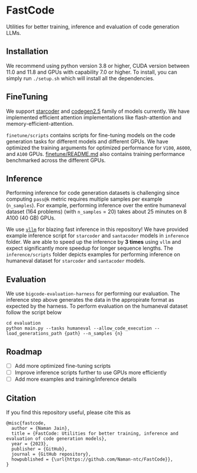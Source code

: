 # FastCode

Utilities for better training, inference and evaluation of code generation LLMs. 

## Installation
We recommend using python version 3.8 or higher, CUDA version between 11.0 and 11.8 and GPUs with capability 7.0 or higher. To install, you can simply run `./setup.sh` which will install all the dependencies.

## FineTuning
We support [starcoder](https://huggingface.co/bigcode/starcoder) and [codegen2.5](https://huggingface.co/Salesforce/codegen25-7b-mono) family of models currently. We have implemented efficient attention implementations like flash-attention and memory-efficient-attention.

`finetune/scripts` contains scripts for fine-tuning models on the code generation tasks for different models and different GPUs. We have optimized the training arguments for optimized performance for `V100`, `A6000`, and `A100` GPUs. [finetune/README.md](finetune/README.md) also contains training performance benchmarked across the different GPUs.

## Inference
Performing inference for code generation datasets is challenging since computing `pass@k` metric requires multiple samples per example (`n_samples`). For example, performing inference over the entire humaneval dataset (164 problems) (with `n_samples` = 20) takes about 25 minutes on 8 A100 (40 GB) GPUs. 

We use [`vllm`](https://vllm.readthedocs.io/en/latest/index.html) for blazing fast inference in this repository! We have provided example inference script for `starcoder` and `santacoder` models in `inference` folder. We are able to speed up the inference by **3 times** using `vllm` and expect significantly more speedup for longer sequence lengths. The `inference/scripts` folder depicts examples for performing inference on humaneval dataset for `starcoder` and `santacoder` models.

## Evaluation
We use `bigcode-evaluation-harness` for performing our evaluation. The inference step above generates the data in the appropirate format as expected by the harness. To perform evaluation on the humaneval dataset follow the script below

```
cd evaluation
python main.py --tasks humaneval --allow_code_execution --load_generations_path {path} --n_samples {n}
```

## Roadmap

- [ ] Add more optimized fine-tuning scripts
- [ ] Improve inference scripts further to use GPUs more efficiently
- [ ] Add more examples and training/inference details

## Citation
If you find this repository useful, please cite this as
```
@misc{fastcode,
  author = {Naman Jain},
  title = {FastCode: Utilities for better training, inference and evaluation of code generation models},
  year = {2023},
  publisher = {GitHub},
  journal = {GitHub repository},
  howpublished = {\url{https://github.com/Naman-ntc/FastCode}},
}
```


